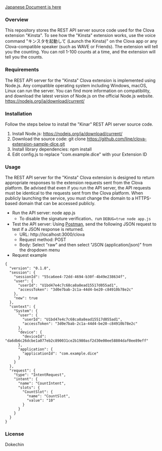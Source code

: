 [Japanese Document is here](README_ja.md)

### Overview
This repository stores the REST API server source code used for the Clova extension "Kinsta". To see how the "Kinsta" extension works, use the voice command "キンスタを起動して (Launch the Kinsta)" on the Clova app or any Clova-compatible speaker (such as WAVE or Friends). The extension will tell you the counting. You can roll 1-100 counts at a time, and the extension will tell you the counts.

### Requirements
The REST API server for the "Kinsta" Clova extension is implemented using Node.js. Any compatible operating system including Windows, macOS, Linux can run the server. You can find more information on compatibility, and download the latest version of Node.js on the official Node.js website. https://nodejs.org/ja/download/current/

### Installation
Follow the steps below to install the "Kinar" REST API server source code.
1) Install Node.js: https://nodejs.org/ja/download/current/
2) Download the source code: git clone https://github.com/line/clova-extension-sample-dice.git
3) Install library dependencies: npm install
4) Edit config.js to replace "com.example.dice" with your Extension ID 

### Usage
The REST API server for the "Kinsta" Clova extension is designed to return appropriate responses to the extension requests sent from the Clova platform. Be advised that even if you run the API server, the API requests must be identical to the requests sent from the Clova platform. When publicly launching the service, you must change the domain to a HTTPS-based domain that can be accessed publicly.
- Run the API server: node app.js
  - To disable the signature verification、run  `DEBUG=true node app.js` 
- Test the API server: Using [Postman](https://www.getpostman.com/), send the following JSON request to test if a JSON response is returned.
    - URL: http://localhost:3000/clova
    - Request method: POST
    - Body: Select "raw" and then select "JSON (application/json)" from the dropdown menu
- Request example
```
{
  "version": "0.1.0",
  "session": {
    "sessionId": "55ca6ee4-72dd-4694-b30f-4b49e238634f",
    "user": {
      "userId": "U1bd47e4c7c68ca8a8ead15517d055ad1",
      "accessToken": "3d0e7bab-2c1a-44d4-be20-c84910b78e2c"
    },
    "new": true
  },
  "context": {
    "System": {
      "user": {
        "userId": "U1bd47e4c7c68ca8a8ead15517d055ad1",
        "accessToken": "3d0e7bab-2c1a-44d4-be20-c84910b78e2c"
      },
      "device": {
        "deviceId": "da6db6c26dcbe1a077eb2c890031ce2b1980asf2d30e00ee58804daf0ee89eff"
      },
      "application": {
        "applicationId": "com.example.dice"
      }
    }
  },
  "request": {
    "type": "IntentRequest",
    "intent": {
      "name": "CountIntent",
      "slots": {
        "CountSlot": {
          "name": "CountSlot",
          "value": "10"
        }
      }
    }
  }
}
```

### License
Dokechin

```

